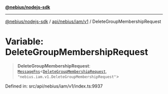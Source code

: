 [**@nebius/nodejs-sdk**](../../../../../README.md)

***

[@nebius/nodejs-sdk](../../../../../README.md) / [api/nebius/iam/v1](../README.md) / DeleteGroupMembershipRequest

# Variable: DeleteGroupMembershipRequest

> **DeleteGroupMembershipRequest**: [`MessageFns`](../../../../../runtime/protos/core/interfaces/MessageFns.md)\<[`DeleteGroupMembershipRequest`](../interfaces/DeleteGroupMembershipRequest.md), `"nebius.iam.v1.DeleteGroupMembershipRequest"`\>

Defined in: src/api/nebius/iam/v1/index.ts:9937
